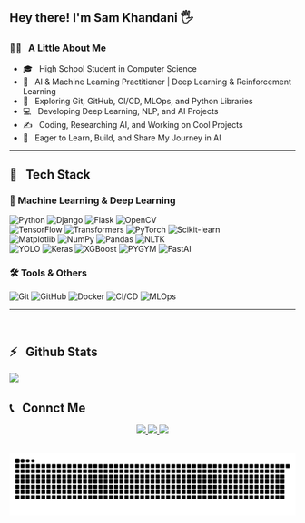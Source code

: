 <h2>Hey there! I'm Sam Khandani 🖐</h2>

<h3>👨‍💻 &nbsp; A Little About Me</h3>

<ul>
  <li>🎓 &nbsp; High School Student in Computer Science</li>
  <li>💼 &nbsp; AI & Machine Learning Practitioner | Deep Learning & Reinforcement Learning</li>
  <li>🌱 &nbsp; Exploring Git, GitHub, CI/CD, MLOps, and Python Libraries</li>
  <li>💻 &nbsp; Developing Deep Learning, NLP, and AI Projects</li>
  <li>✍️ &nbsp; Coding, Researching AI, and Working on Cool Projects</li>
  <li>🚀 &nbsp; Eager to Learn, Build, and Share My Journey in AI</li>
</ul>

<hr>



<h2>🔧 &nbsp; Tech Stack</h2>

### 🧠 Machine Learning & Deep Learning  
![Python](https://img.shields.io/badge/Python-3776AB?style=for-the-badge&logo=python&logoColor=white)  ![Django](https://img.shields.io/badge/Django-092E20?style=for-the-badge&logo=django&logoColor=white)  ![Flask](https://img.shields.io/badge/Flask-000000?style=for-the-badge&logo=flask&logoColor=white) ![OpenCV](https://img.shields.io/badge/OpenCV-5C3EE8?style=for-the-badge&logo=opencv&logoColor=white)  
![TensorFlow](https://img.shields.io/badge/TensorFlow-FF6F00?style=for-the-badge&logo=tensorflow&logoColor=white)  ![Transformers](https://img.shields.io/badge/Transformers-FF4F00?style=for-the-badge&logo=transformers&logoColor=white)  ![PyTorch](https://img.shields.io/badge/PyTorch-EE4C2C?style=for-the-badge&logo=pytorch&logoColor=white)  ![Scikit-learn](https://img.shields.io/badge/Scikit--learn-F7931E?style=for-the-badge&logo=scikit-learn&logoColor=white)  
![Matplotlib](https://img.shields.io/badge/Matplotlib-11557C?style=for-the-badge&logo=matplotlib&logoColor=white)  ![NumPy](https://img.shields.io/badge/NumPy-013243?style=for-the-badge&logo=numpy&logoColor=white)  ![Pandas](https://img.shields.io/badge/Pandas-150458?style=for-the-badge&logo=pandas&logoColor=white)  ![NLTK](https://img.shields.io/badge/NLTK-FF4A0D?style=for-the-badge&logo=nltk&logoColor=white)  
![YOLO](https://img.shields.io/badge/YOLO-FF3D00?style=for-the-badge&logo=yolo&logoColor=white)  ![Keras](https://img.shields.io/badge/Keras-D00000?style=for-the-badge&logo=keras&logoColor=white)  ![XGBoost](https://img.shields.io/badge/XGBoost-FF9900?style=for-the-badge&logo=xgboost&logoColor=white)  ![PYGYM](https://img.shields.io/badge/pyGYM-66B032?style=for-the-badge&logo=lightgbm&logoColor=white)  ![FastAI](https://img.shields.io/badge/FastAI-0000FF?style=for-the-badge&logo=fastai&logoColor=white)  

### 🛠️ Tools & Others  
![Git](https://img.shields.io/badge/Git-F05032?style=for-the-badge&logo=git&logoColor=white)  ![GitHub](https://img.shields.io/badge/GitHub-181717?style=for-the-badge&logo=github&logoColor=white)  ![Docker](https://img.shields.io/badge/Docker-2496ED?style=for-the-badge&logo=docker&logoColor=white)  ![CI/CD](https://img.shields.io/badge/CI%2FCD-000000?style=for-the-badge&logo=gitlab&logoColor=white)  ![MLOps](https://img.shields.io/badge/MLOps-FFB8B8?style=for-the-badge&logo=google-cloud&logoColor=white)  
 

---


<br />

<h2>⚡️ &nbsp; Github Stats</h2>

<a href="https://github.com/sabzlearn-ir">
  <img  src="https://github-readme-stats.vercel.app/api?username=sabzlearn-ir&show_icons=true&theme=radical" />
</a>

<h2>📞 &nbsp; Connct Me </h2>

<p align="center">
  <a href="https://www.linkedin.com/in/sam-khandani-022520353/">
    <img src="https://img.shields.io/badge/LinkedIn-@SamKhandani-0077B5?style=flat&logo=linkedin&logoColor=white" />
  </a>
  <a href="https://instagram.com/SamKhandani_dev/">
    <img src="https://img.shields.io/badge/Instagram-SamKhandani_dev-red?style=flat&logo=instagram" />
  </a>
  <a href="https://t.me/SamKhandani_dev/">
    <img src="https://img.shields.io/badge/Telegram-@SamKhandani_dev-blue?style=flat&logo=telegram" />
  </a>
</p>




<br />


<img align="center" src="https://raw.githubusercontent.com/imrrobat/imrrobat/d1b244e170d2b75fdda3efd499eaaf163f7a617c/images/github-contribution-grid-snake.svg" />

